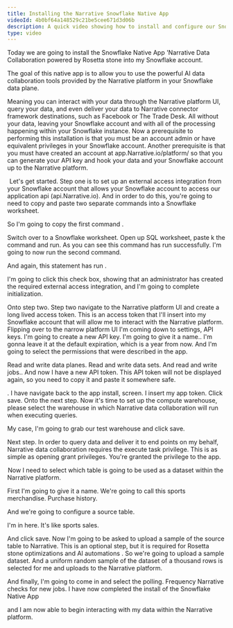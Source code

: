 ```yaml
---
title: Installing the Narrative Snowflake Native App
videoId: 4b0bf64a148529c21be5cee671d3d06b
description: A quick video showing how to install and configure our Snowflake Native App
type: video
---
```

Today we are going to install the Snowflake Native App 'Narrative Data Collaboration powered by Rosetta stone into my Snowflake account.  

The goal of this native app is to allow you to use the powerful AI data collaboration tools provided by the Narrative platform in your Snowflake data plane. 

<!--more-->


Meaning you can interact with your data through the Narrative platform UI, query your data, and even deliver your data to Narrative connector framework destinations, such as Facebook or The Trade Desk. All without your data, leaving your Snowflake account and with all of the processing happening within your Snowflake instance. Now a prerequisite to performing this installation is that you must be an account admin or have equivalent privileges in your Snowflake account. Another prerequisite is that you must have created an account at app.Narrative.io/platform/ so that you can generate your API key and hook your data and your Snowflake account up to the Narrative platform. 

   Let's get started. Step one is to set up an external access integration from your Snowflake account that allows your Snowflake account to access our application api (api.Narrative.io). And in order to do this, you're going to need to copy and paste two separate commands into a Snowflake worksheet. 

So I'm going to copy the first command . 

Switch over to a Snowflake worksheet. Open up SQL worksheet, paste  k the command and run. As you can see this command has run successfully. I'm going to now run the second command. 

 And again, this statement has run . 

I'm going to click this  check box, showing that an administrator has created the required external access integration, and I'm going to complete initialization. 

 Onto step two.  Step two navigate to the Narrative platform UI and create a long lived access token. This is an access token that I'll insert into my Snowflake account that will allow me to interact with the Narrative platform.  Flipping over to the narrow platform UI I'm coming down to settings, API keys. I'm going to create a new API key. I'm going to give it a name.. I'm gonna leave it at the default expiration, which is a year from now. And I'm going to select the permissions that were described in the app. 

 Read and write data planes. Read and write data sets. And read and write jobs.. And now I have a new API token. This API token  will not be displayed again, so you need to copy it and paste it somewhere safe.  

. I have navigate back to the app install, screen. I insert my app token.  Click save.  Onto the next step. Now it's time to set up the compute warehouse, please select the warehouse in which Narrative data collaboration will run when executing queries. 

My case, I'm going to grab our test warehouse and click save.

 Next step. In order to query data and deliver it to end points on my behalf, Narrative data collaboration requires the execute task privilege. This is as simple as opening grant privileges. You're granted the privilege to the app. 



 Now I need to select which table is going to be used as a dataset within the Narrative platform. 

First I'm going to give it a name. We're going to call this sports merchandise. Purchase history. 

And we're going to configure a source table.

I'm in here. It's like sports sales. 

And click save.  Now I'm going to be asked to upload a sample of the source table to Narrative. This is an optional step, but it is required for Rosetta stone optimizations and AI automations . So we're going to upload a sample dataset.  And a uniform random sample of the dataset of a thousand rows is selected for me and uploads to the Narrative platform.

And finally, I'm going to come in and select the polling. Frequency Narrative checks for new jobs.  I have now completed the install of the Snowflake Native App 

and I am now able to begin interacting with my data within the Narrative platform.